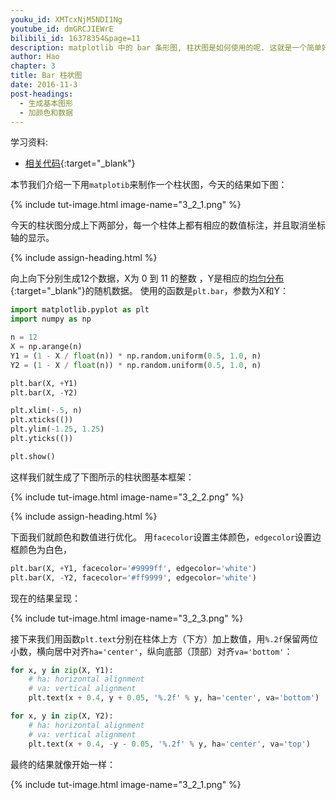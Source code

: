 ```yaml
---
youku_id: XMTcxNjM5NDI1Ng
youtube_id: dmGRCJIEWrE
bilibili_id: 16378354&page=11
description: matplotlib 中的 bar 条形图, 柱状图是如何使用的呢. 这就是一个简单好玩的例子.
author: Hao
chapter: 3
title: Bar 柱状图 
date: 2016-11-3
post-headings:
  - 生成基本图形
  - 加颜色和数据
---
```


学习资料:
  * [相关代码](https://github.com/MorvanZhou/tutorials/blob/master/matplotlibTUT/plt11_bar.py){:target="_blank"}
  

本节我们介绍一下用`matplotib`来制作一个柱状图，今天的结果如下图：

{% include tut-image.html image-name="3_2_1.png" %}

今天的柱状图分成上下两部分，每一个柱体上都有相应的数值标注，并且取消坐标轴的显示。

{% include assign-heading.html %}

向上向下分别生成12个数据，X为 0 到 11 的整数 ，Y是相应的[均匀分布](https://en.wikipedia.org/wiki/Uniform_distribution){:target="_blank"}的随机数据。
使用的函数是`plt.bar`，参数为X和Y：

```python
import matplotlib.pyplot as plt
import numpy as np

n = 12
X = np.arange(n)
Y1 = (1 - X / float(n)) * np.random.uniform(0.5, 1.0, n)
Y2 = (1 - X / float(n)) * np.random.uniform(0.5, 1.0, n)

plt.bar(X, +Y1)
plt.bar(X, -Y2)

plt.xlim(-.5, n)
plt.xticks(())
plt.ylim(-1.25, 1.25)
plt.yticks(())

plt.show()
```


这样我们就生成了下图所示的柱状图基本框架：

{% include tut-image.html image-name="3_2_2.png" %}

{% include assign-heading.html %}

下面我们就颜色和数值进行优化。
用`facecolor`设置主体颜色，`edgecolor`设置边框颜色为白色，

```python
plt.bar(X, +Y1, facecolor='#9999ff', edgecolor='white')
plt.bar(X, -Y2, facecolor='#ff9999', edgecolor='white')
```

现在的结果呈现：

{% include tut-image.html image-name="3_2_3.png" %}

接下来我们用函数`plt.text`分别在柱体上方（下方）加上数值，用`%.2f`保留两位小数，横向居中对齐`ha='center'`，纵向底部（顶部）对齐`va='bottom'`：

```python
for x, y in zip(X, Y1):
    # ha: horizontal alignment
    # va: vertical alignment
    plt.text(x + 0.4, y + 0.05, '%.2f' % y, ha='center', va='bottom')

for x, y in zip(X, Y2):
    # ha: horizontal alignment
    # va: vertical alignment
    plt.text(x + 0.4, -y - 0.05, '%.2f' % y, ha='center', va='top')
```

最终的结果就像开始一样：

{% include tut-image.html image-name="3_2_1.png" %}


